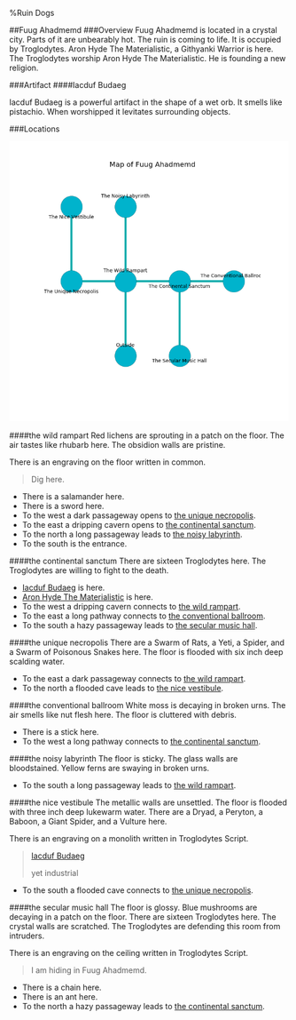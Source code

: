 %Ruin Dogs

##Fuug Ahadmemd
###Overview
Fuug Ahadmemd is located in a crystal city. Parts of it are unbearably hot. The ruin is coming to life. It is occupied by Troglodytes. <a name="Aron-Hyde-The-Materialistic"></a>Aron Hyde The Materialistic, a Githyanki Warrior is here. The Troglodytes worship Aron Hyde The Materialistic. He  is founding a new religion. 



###Artifact
####<a name="Iacduf-Budaeg"></a>Iacduf Budaeg


Iacduf Budaeg is a powerful artifact in the shape of a wet orb. It smells like pistachio. When worshipped it levitates surrounding objects. 





###Locations


![](../v2/images/Fuug-Ahadmemd.png)

####<a name="the-wild-rampart"></a>the wild rampart
Red lichens are sprouting in a patch on the floor. The air tastes like rhubarb here. The obsidion walls are pristine. 

There is an engraving on the floor written in common. 

> Dig here.
>


* There is a salamander here.
* There is a sword here.
* To the west a dark passageway opens to [the unique necropolis](#the-unique-necropolis).
* To the east a dripping cavern opens to [the continental sanctum](#the-continental-sanctum).
* To the north a long passageway leads to [the noisy labyrinth](#the-noisy-labyrinth).
* To the south is the entrance.


####<a name="the-continental-sanctum"></a>the continental sanctum
There are sixteen Troglodytes here. The Troglodytes are willing to fight to the death. 



* [Iacduf Budaeg](#Iacduf-Budaeg) is here.
* [Aron Hyde The Materialistic](#Aron-Hyde-The-Materialistic) is here.
* To the west a dripping cavern connects to [the wild rampart](#the-wild-rampart).
* To the east a long pathway connects to [the conventional ballroom](#the-conventional-ballroom).
* To the south a hazy passageway leads to [the secular music hall](#the-secular-music-hall).


####<a name="the-unique-necropolis"></a>the unique necropolis
There are a Swarm of Rats, a Yeti, a Spider, and a Swarm of Poisonous Snakes here. The floor is flooded with six inch deep scalding water. 



* To the east a dark passageway connects to [the wild rampart](#the-wild-rampart).
* To the north a flooded cave leads to [the nice vestibule](#the-nice-vestibule).


####<a name="the-conventional-ballroom"></a>the conventional ballroom
White moss is decaying in broken urns. The air smells like nut flesh here. The floor is cluttered with debris. 



* There is a stick here.
* To the west a long pathway connects to [the continental sanctum](#the-continental-sanctum).


####<a name="the-noisy-labyrinth"></a>the noisy labyrinth
The floor is sticky. The glass walls are bloodstained. Yellow ferns are swaying in broken urns. 



* To the south a long passageway leads to [the wild rampart](#the-wild-rampart).


####<a name="the-nice-vestibule"></a>the nice vestibule
The metallic walls are unsettled. The floor is flooded with three inch deep lukewarm water. There are a Dryad, a Peryton, a Baboon, a Giant Spider, and a Vulture here. 

There is an engraving on a monolith written in Troglodytes Script. 

> [Iacduf Budaeg](#Iacduf-Budaeg)
>
> yet industrial
>


* To the south a flooded cave connects to [the unique necropolis](#the-unique-necropolis).


####<a name="the-secular-music-hall"></a>the secular music hall
The floor is glossy. Blue mushrooms are decaying in a patch on the floor. There are sixteen Troglodytes here. The crystal walls are scratched. The Troglodytes are defending this room from intruders. 

There is an engraving on the ceiling written in Troglodytes Script. 

> I am hiding in Fuug Ahadmemd.
>


* There is a chain here.
* There is an ant here.
* To the north a hazy passageway leads to [the continental sanctum](#the-continental-sanctum).


